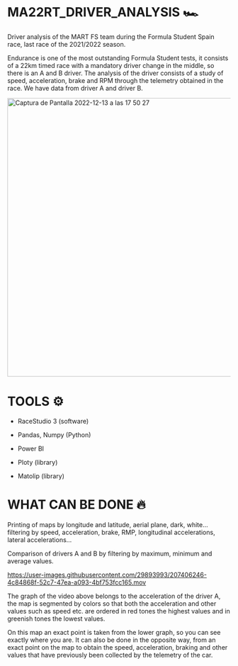 # MA22RT_DRIVER_ANALYSIS 🏎

Driver analysis of the MART FS team during the Formula Student Spain race, last race of the 2021/2022 season.

Endurance is one of the most outstanding Formula Student tests, it consists of a 22km timed race with a mandatory driver change in the middle, so there is an A and B driver.
The analysis of the driver consists of a study of speed, acceleration, brake and RPM through the telemetry obtained in the race. We have data from driver A and driver B.

<img width="629" alt="Captura de Pantalla 2022-12-13 a las 17 50 27" src="https://user-images.githubusercontent.com/29893993/207394375-216ad83d-5cad-473e-b8c7-a52b76e158d8.png">

# TOOLS ⚙️

-	RaceStudio 3 (software)

-	Pandas, Numpy (Python)

-	Power BI

-	Ploty (library)

-	Matolip (library)


# WHAT CAN BE DONE 🔥

Printing of maps by longitude and latitude, aerial plane, dark, white... filtering by speed, acceleration, brake, RMP, longitudinal accelerations, lateral accelerations...

Comparison of drivers A and B by filtering by maximum, minimum and average values.



https://user-images.githubusercontent.com/29893993/207406246-4c84868f-52c7-47ea-a093-4bf753fcc165.mov



The graph of the video above belongs to the acceleration of the driver A, the map is segmented by colors so that both the acceleration and other values such as speed etc. are ordered in red tones the highest values and in greenish tones the lowest values. 

On this map an exact point is taken from the lower graph, so you can see exactly where you are. It can also be done in the opposite way, from an exact point on the map to obtain the speed, acceleration, braking and other values that have previously been collected by the telemetry of the car.




